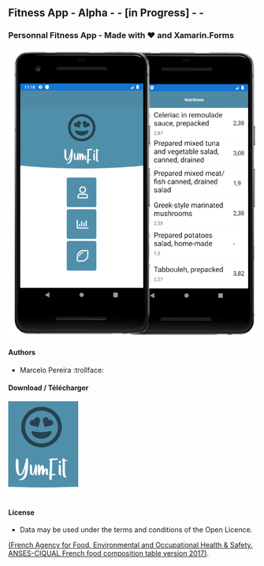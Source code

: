##  Fitness App - Alpha - - [in Progress] - -

### Personnal Fitness App - Made with :heart: and Xamarin.Forms



![alt text](https://github.com/marceloeatworld/EzFit/blob/master/screentest.jpg)


#### Authors
 - Marcelo Pereira :trollface:
 
#### Download / Télécharger

[![Image](https://github.com/marceloeatworld/EzFit/blob/master/click.png)](https://aitek.tech/aitfit.apk "APK File")

#### License
 - Data may be used under the terms and conditions of the Open Licence.
 
 [(French Agency for Food, Environmental and Occupational Health & Safety. ANSES-CIQUAL French food composition table version 2017)](https://www.etalab.gouv.fr/wp-content/uploads/2017/04/ETALAB-Licence-Ouverte-v2.0.pdf).



